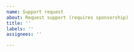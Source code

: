 ```yaml
---
name: Support request
about: Request support (requires sponsorship)
title: ''
labels: ''
assignees: ''

---
```


<!-- ISSUE WILL BE CLOSED WITHOUT SPONSORSHIP: -->
<!-- https://github.com/sponsors/stevebauman -->
<!-- Thank you for your understanding. -->
